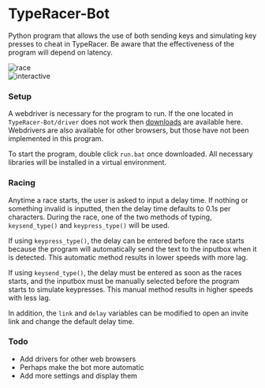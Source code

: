 # TypeRacer-Bot
Python program that allows the use of both sending keys and simulating key presses to cheat in TypeRacer. Be aware that the effectiveness of the program will depend on latency.  

![race](https://github.com/Togohogo1/TypeRacer-Bot/blob/master/screenshots/race.png)  
![interactive](https://github.com/Togohogo1/TypeRacer-Bot/blob/master/screenshots/interactive.png)  

### Setup
A webdriver is necessary for the program to run. If the one located in `TypeRacer-Bot/driver` does not work then [downloads](https://chromedriver.chromium.org/downloads) are available here. Webdrivers are also available for other browsers, but those have not been implemented in this program.

To start the program, double click `run.bat` once downloaded. All necessary libraries will be installed in a virtual environment.

### Racing
Anytime a race starts, the user is asked to input a delay time. If nothing or something invalid is inputted, then the delay time defaults to 0.1s per characters. During the race, one of the two methods of typing, `keysend_type()` and `keypress_type()` will be used.

If using `keypress_type()`, the delay can be entered before the race starts because the program will automatically send the text to the inputbox when it is detected. This automatic method results in lower speeds with more lag.

If using `keysend_type()`, the delay must be entered as soon as the races starts, and the inputbox must be manually selected before the program starts to simulate keypresses. This manual method results in higher speeds with less lag.

In addition, the `link` and `delay` variables can be modified to open an invite link and change the default delay time.

### Todo
- Add drivers for other web browsers
- Perhaps make the bot more automatic
- Add more settings and display them
